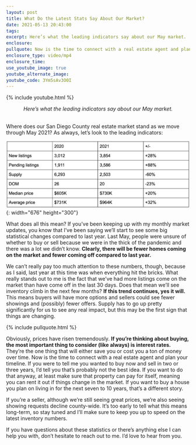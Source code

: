 ```yaml
---
layout: post
title: What Do the Latest Stats Say About Our Market?
date: 2021-05-13 20:43:00
tags:
excerpt: Here’s what the leading indicators say about our May market.
enclosure:
pullquote: Now is the time to connect with a real estate agent and plan your timeline.
enclosure_type: video/mp4
enclosure_time:
use_youtube_image: true
youtube_alternate_image:
youtube_code: 3Ym5sAv3O0I
---
```

{% include youtube.html %}

<center><em>Here&rsquo;s what the leading indicators say about our May market.</em></center>

<center>&nbsp;</center>

Where does our San Diego County real estate market stand as we move through May 2021? As always, let’s look to the leading indicators:

![](/uploads/screen-shot-2021-05-13-at-3-42-32-pm.png){: width="676" height="300"}

What does all this mean? If you’ve been keeping up with my monthly market updates, you know that I’ve been saying we’ll start to see some big statistical changes compared to last year. Last May, people were unsure of whether to buy or sell because we were in the thick of the pandemic and there was a lot we didn’t know. **Clearly, there will be fewer homes coming on the market and fewer coming off compared to last year.&nbsp;**

We can’t really pay too much attention to these numbers, though, because as I said, last year at this time was when everything hit the bricks. What really stands out to me is the fact that we’ve had more listings come on the market than have come off in the last 30 days. Does that mean we’ll see inventory climb in the next few months? **If this trend continues, yes it will.** This means buyers will have more options and sellers could see fewer showings and (possibly) fewer offers. Supply has to go up pretty significantly for us to see any real impact, but this may be the first sign that things are changing.&nbsp;

{% include pullquote.html %}

Obviously, prices have risen tremendously. **If you’re thinking about buying, the most important thing to consider (like always) is interest rates.** They’re the one thing that will either save you or cost you a ton of money over time. Now is the time to connect with a real estate agent and plan your timeline. If you were to tell me you wanted to buy now and sell in two or three years, I’d tell you that’s probably not the best idea. If you want to do that anyway, at least make sure that property can pay for itself, meaning you can rent it out if things change in the market. If you want to buy a house you plan on living in for the next seven to 10 years, that’s a different story.&nbsp;

If you’re a seller, although we’re still seeing great prices, we’re also seeing showing requests decline county-wide. It’s too early to tell what this means long-term, so stay tuned and I’ll make sure to keep you up to speed on the latest inventory numbers.&nbsp;

If you have questions about these statistics or there’s anything else I can help you with, don’t hesitate to reach out to me. I’d love to hear from you.
